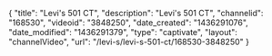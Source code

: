 {
    "title": "Levi's 501 CT",
    "description": "Levi's 501 CT",
    "channelid": "168530",
    "videoid": "3848250",
    "date_created": "1436291076",
    "date_modified": "1436291379",
    "type": "captivate",
    "layout": "channelVideo",
    "url": "\/levi-s\/levi-s-501-ct\/168530-3848250"
}